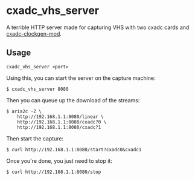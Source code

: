 # cxadc_vhs_server

A terrible HTTP server made for capturing VHS with two cxadc cards and [cxadc-clockgen-mod](https://github.com/namazso/cxadc-clockgen-mod/).

## Usage

`cxadc_vhs_server <port>`

Using this, you can start the server on the capture machine:

```text
$ cxadc_vhs_server 8080
```

Then you can queue up the download of the streams:

```text
$ aria2c -Z \
    http://192.168.1.1:8080/linear \
    http://192.168.1.1:8080/cxadc?0 \
    http://192.168.1.1:8080/cxadc?1
```

Then start the capture:

```text
$ curl http://192.168.1.1:8080/start?cxadc0&cxadc1
```

Once you're done, you just need to stop it:

```text
$ curl http://192.168.1.1:8080/stop
```
